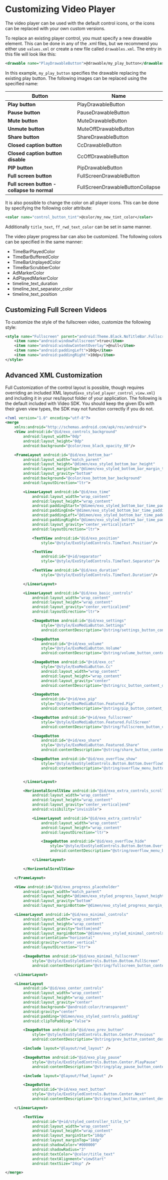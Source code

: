 # Customizing Video Player

The video player can be used with the default control icons, or the icons can be replaced with your own custom versions.

To replace an existing player control, you must specify a new drawable element. This can be done in any of the .xml files, but we recommend you either use `values.xml` or create a new file called `drawables.xml`. The entry in this file will look like this:

```xml
<drawable name="PlayDrawableButton">@drawable/my_play_button</drawable>
```

In this example, `my_play_button` specifies the drawable replacing the existing play button. The following images can be replaced using the specified name:

| Button | Name |
| --- | --- |
| **Play button** | PlayDrawableButton |
| **Pause button** | PauseDrawableButton |
| **Mute button** | MuteDrawableButton |
| **Unmute button** | MuteOffDrawableButton |
| **Share button** | ShareDrawableButton |
| **Closed caption button** | CcDrawableButton |
| **Closed caption button disable** | CcOffDrawableButton |
| **PIP button** | PipDrawableButton |
| **Full screen button** | FullScreenDrawableButton |
| **Full screen button - collapse to normal** | FullScreenDrawableButtonCollapse |

It is also possible to change the color on all player icons. This can be done by specifying the following color attribute:

```xml
<color name="control_button_tint">@color/my_new_tint_color</color>
```

Additionally `title_text`, `ff_rwd_text_color` can be set in same manner.

The video player progress bar can also be customized. The following colors can be specified in the same manner:

* TimeBarPlayedColor
* TimeBarBufferedColor
* TimeBarUnplayedColor
* TimeBarScrubberColor
* AdMarkerColor
* AdPlayedMarkerColor
* timeline_text_duration
* timeline_text_separator_color
* timeline_text_position

## Customizing Full Screen Videos

To customize the style of the fullscreen video, customize the following style:

```xml
<style name="Fullscreen" parent="android:Theme.Black.NoTitleBar.Fullscreen">
    <item name="android:windowFullscreen">true</item>
    <item name="android:windowContentOverlay">@null</item>
    <item name="android:paddingLeft">10dp</item>
    <item name="android:paddingRight">10dp</item>
</style>
```

## Advanced XML Customization

Full Customization of the control layout is possible, though requires overriding an included XML layout(`exo_styled_player_control_view.xml`) and including it in your res/layout folder of your application. The following is the default included with Video SDK. You should keep the given IDs with their given view types, the SDK may not function correctly if you do not.

```xml
<?xml version="1.0" encoding="utf-8"?>
<merge
    xmlns:android="http://schemas.android.com/apk/res/android">
    <View android:id="@id/exo_controls_background"
        android:layout_width="0dp"
        android:layout_height="0dp"
        android:background="@color/exo_black_opacity_60"/>

    <FrameLayout android:id="@id/exo_bottom_bar"
        android:layout_width="match_parent"
        android:layout_height="@dimen/exo_styled_bottom_bar_height"
        android:layout_marginTop="@dimen/exo_styled_bottom_bar_margin_top"
        android:layout_gravity="bottom"
        android:background="@color/exo_bottom_bar_background"
        android:layoutDirection="ltr">

        <LinearLayout android:id="@id/exo_time"
            android:layout_width="wrap_content"
            android:layout_height="wrap_content"
            android:paddingStart="@dimen/exo_styled_bottom_bar_time_padding"
            android:paddingEnd="@dimen/exo_styled_bottom_bar_time_padding"
            android:paddingLeft="@dimen/exo_styled_bottom_bar_time_padding"
            android:paddingRight="@dimen/exo_styled_bottom_bar_time_padding"
            android:layout_gravity="center_vertical|start"
            android:layoutDirection="ltr">

            <TextView android:id="@id/exo_position"
                style="@style/ExoStyledControls.TimeText.Position"/>

            <TextView
                android:id="@+id/separator"
                style="@style/ExoStyledControls.TimeText.Separator"/>

            <TextView android:id="@id/exo_duration"
                style="@style/ExoStyledControls.TimeText.Duration"/>

        </LinearLayout>

        <LinearLayout android:id="@id/exo_basic_controls"
            android:layout_width="wrap_content"
            android:layout_height="wrap_content"
            android:layout_gravity="center_vertical|end"
            android:layoutDirection="ltr">

            <ImageButton android:id="@id/exo_settings"
                style="@style/ExoMediaButton.Settings"
                android:contentDescription="@string/settings_button_content_description" />

            <ImageButton
                android:id="@+id/exo_volume"
                style="@style/ExoMediaButton.Volume"
                android:contentDescription="@string/volume_button_content_description"/>

            <ImageButton android:id="@+id/exo_cc"
                style="@style/ExoMediaButton.Cc"
                android:layout_width="wrap_content"
                android:layout_height="wrap_content"
                android:layout_gravity="center"
                android:contentDescription="@string/cc_button_content_description"/>

            <ImageButton
                android:id="@+id/exo_pip"
                style="@style/ExoMediaButton.Featured.Pip"
                android:contentDescription="@string/pip_button_content_description"/>

            <ImageButton android:id="@+id/exo_fullscreen"
                style="@style/ExoMediaButton.Featured.FullScreen"
                android:contentDescription="@string/fullscreen_button_content_description"/>

            <ImageButton
                android:id="@+id/exo_share"
                style="@style/ExoMediaButton.Featured.Share"
                android:contentDescription="@string/share_button_content_description"/>

            <ImageButton android:id="@id/exo_overflow_show"
                style="@style/ExoStyledControls.Button.Bottom.OverflowShow"
                android:contentDescription="@string/overflow_menu_button_content_description"/>


        </LinearLayout>

        <HorizontalScrollView android:id="@id/exo_extra_controls_scroll_view"
            android:layout_width="wrap_content"
            android:layout_height="wrap_content"
            android:layout_gravity="center_vertical|end"
            android:visibility="invisible">

            <LinearLayout android:id="@id/exo_extra_controls"
                android:layout_width="wrap_content"
                android:layout_height="wrap_content"
                android:layoutDirection="ltr">

                <ImageButton android:id="@id/exo_overflow_hide"
                    style="@style/ExoStyledControls.Button.Bottom.OverflowHide"
                    android:contentDescription="@string/overflow_menu_button_content_description"/>

            </LinearLayout>

        </HorizontalScrollView>

    </FrameLayout>

    <View android:id="@id/exo_progress_placeholder"
        android:layout_width="match_parent"
        android:layout_height="@dimen/exo_styled_progress_layout_height"
        android:layout_gravity="bottom"
        android:layout_marginBottom="@dimen/exo_styled_progress_margin_bottom"/>

    <LinearLayout android:id="@id/exo_minimal_controls"
        android:layout_width="wrap_content"
        android:layout_height="wrap_content"
        android:layout_gravity="bottom|end"
        android:layout_marginBottom="@dimen/exo_styled_minimal_controls_margin_bottom"
        android:orientation="horizontal"
        android:gravity="center_vertical"
        android:layoutDirection="ltr">

        <ImageButton android:id="@id/exo_minimal_fullscreen"
            style="@style/ExoStyledControls.Button.Bottom.FullScreen"
            android:contentDescription="@string/fullscreen_button_content_description"/>

    </LinearLayout>

    <LinearLayout
        android:id="@id/exo_center_controls"
        android:layout_width="wrap_content"
        android:layout_height="wrap_content"
        android:layout_gravity="center"
        android:background="@android:color/transparent"
        android:gravity="center"
        android:padding="@dimen/exo_styled_controls_padding"
        android:clipToPadding="false">

        <ImageButton android:id="@id/exo_prev_button"
            style="@style/ExoStyledControls.Button.Center.Previous"
            android:contentDescription="@string/prev_button_content_description"/>

        <include layout="@layout/rwd_layout" />

        <ImageButton android:id="@id/exo_play_pause"
            style="@style/ExoStyledControls.Button.Center.PlayPause"
            android:contentDescription="@string/play_pause_button_content_description"/>

        <include layout="@layout/ffwd_layout" />

        <ImageButton
            android:id="@+id/exo_next_button"
            style="@style/ExoStyledControls.Button.Center.Next"
            android:contentDescription="@string/next_button_content_description"/>

    </LinearLayout>

        <TextView
            android:id="@+id/styled_controller_title_tv"
            android:layout_width="wrap_content"
            android:layout_height="wrap_content"
            android:layout_marginStart="18dp"
            android:layout_marginTop="18dp"
            android:shadowColor="#000000"
            android:shadowRadius="3"
            android:textColor="@color/title_text"
            android:textAlignment="viewStart"
            android:textSize="24sp" />

</merge>
```
